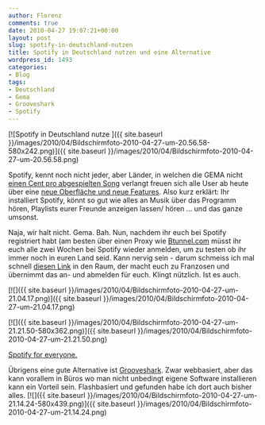 ```yaml
---
author: Florenz
comments: true
date: 2010-04-27 19:07:21+00:00
layout: post
slug: spotify-in-deutschland-nutzen
title: Spotify in Deutschland nutzen und eine Alternative
wordpress_id: 1493
categories:
- Blog
tags:
- Deutschland
- Gema
- Grooveshark
- Spotify
---
```


[![Spotify in Deutschland nutze ]({{ site.baseurl }}/images/2010/04/Bildschirmfoto-2010-04-27-um-20.56.58-580x242.png)]({{ site.baseurl }}/images/2010/04/Bildschirmfoto-2010-04-27-um-20.56.58.png)

Spotify, kennt noch nicht jeder, aber Länder, in welchen die GEMA nicht [einen Cent pro abgespielten Song](http://www.aptgetupdate.de/2010/01/03/musik-spotify-wieder-on-in-germany/) verlangt freuen sich alle User ab heute über eine [neue Oberfläche und neue Features](http://www.spotify.com/int/blog/archives/2010/04/27/the-next-generation/). Also kurz erklärt: Ihr installiert Spotify, könnt so gut wie alles an Musik über das Programm hören, Playlists eurer Freunde anzeigen lassen/ hören ... und das ganze umsonst.

Naja, wir halt nicht. Gema. Bah. Nun, nachdem ihr euch bei Spotify registriert habt (am besten über einen Proxy wie [Btunnel.com](http://www.btunnel.com) müsst ihr euch alle zwei Wochen bei Spotify wieder anmelden, um zu testen ob ihr immer noch in euren Land seid. Kann nervig sein - darum schmeiss ich mal schnell [diesen Link](http://spotifyforeveryone.tk/) in den Raum, der macht euch zu Franzosen und übernimmt das an- und abmelden für euch. Klingt nützlich. Ist es auch. <!-- more -->

[![]({{ site.baseurl }}/images/2010/04/Bildschirmfoto-2010-04-27-um-21.04.17.png)]({{ site.baseurl }}/images/2010/04/Bildschirmfoto-2010-04-27-um-21.04.17.png)

[![]({{ site.baseurl }}/images/2010/04/Bildschirmfoto-2010-04-27-um-21.21.50-580x362.png)]({{ site.baseurl }}/images/2010/04/Bildschirmfoto-2010-04-27-um-21.21.50.png)

[Spotify for everyone. ](http://spotifyforeveryone.tk/)

Übrigens eine gute Alternative ist [Grooveshark](http://www.grooveshark.com). Zwar webbasiert, aber das kann vorallem in Büros wo man nicht unbedingt eigene Software installieren kann ein Vorteil sein. Flashbasiert und gefunden habe ich dort auch bisher alles.
[![]({{ site.baseurl }}/images/2010/04/Bildschirmfoto-2010-04-27-um-21.14.24-580x439.png)]({{ site.baseurl }}/images/2010/04/Bildschirmfoto-2010-04-27-um-21.14.24.png)
